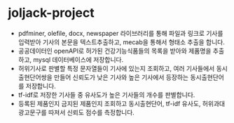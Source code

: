 # joljack-project

* pdfminer, olefile, docx, newspaper 라이브러리를 통해 파일과 링크로 기사를 입력받아 기사의 본문을 텍스트추출하고, mecab을 통해서 형태소 추출을 합니다. 
* 공공데이터인 openAPI로 허가된 건강기능식품들의 목록을 받아와 제품명을 추출하고, mysql 데이터베이스에 저장합니다. 
* 허위기사로 판별할 특정 문자열들이 기사에 있는지 조회하고, 여러 기사들에서 동시출현단어쌍을 만들어 신뢰도가 낮은 기사와 높은 기사에서 등장하는 동시출현단어를 저장합니다. 
* tf-idf로 저장한 기사들 중 유사도가 높은 기사들의 개수를 판별합니다. 
* 등록된 제품인지 금지된 제품인지 조회하고 동시출현단어, tf-idf 유사도, 허위과대광고문구를 따져서 신뢰도 점수를 측정합니다.
